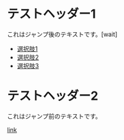 # テストヘッダー1
これはジャンプ後のテキストです。[wait]
* [選択肢1](test.bds)
* [選択肢2](reload_test.md#テストヘッダー2)
* [選択肢3](reload_test.md#テストヘッダー1)

# テストヘッダー2
これはジャンプ前のテキストです。

[link](reload_test.md#テストヘッダー1)
